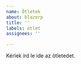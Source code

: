 ```yaml
---
name: Ötletek
about: blazerp
title: ''
labels: ötlet
assignees: ''

---
```


Kérlek írd le ide az ötletedet.
